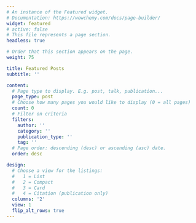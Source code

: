 ```yaml
---
# An instance of the Featured widget.
# Documentation: https://wowchemy.com/docs/page-builder/
widget: featured
# active: false
# This file represents a page section.
headless: true

# Order that this section appears on the page.
weight: 75

title: Featured Posts
subtitle: ''

content:
  # Page type to display. E.g. post, talk, publication...
  page_type: post
  # Choose how many pages you would like to display (0 = all pages)
  count: 0
  # Filter on criteria
  filters:
    author: ''
    category: ''
    publication_type: ''
    tag: ''
  # Page order: descending (desc) or ascending (asc) date.
  order: desc

design:
  # Choose a view for the listings:
  #   1 = List
  #   2 = Compact
  #   3 = Card
  #   4 = Citation (publication only)
  columns: '2'
  view: 1
  flip_alt_rows: true
---
```

